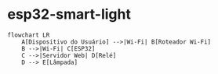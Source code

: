 # esp32-smart-light
```mermaid
flowchart LR
    A[Dispositivo do Usuário] -->|Wi-Fi| B[Roteador Wi-Fi]
    B -->|Wi-Fi| C[ESP32]
    C -->|Servidor Web| D[Relé]
    D --> E[Lâmpada]
